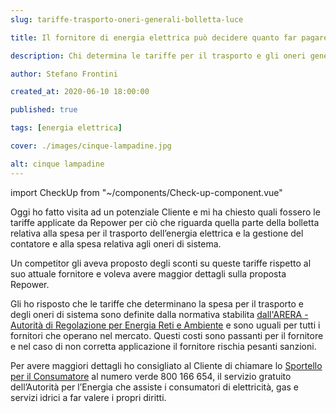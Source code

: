 ```yaml
---
slug: tariffe-trasporto-oneri-generali-bolletta-luce

title: Il fornitore di energia elettrica può decidere quanto far pagare per il trasporto e per gli oneri di sistema?

description: Chi determina le tariffe per il trasporto e gli oneri generali di sistema della bolletta della luce?

author: Stefano Frontini

created_at: 2020-06-10 18:00:00

published: true

tags: [energia elettrica]

cover: ./images/cinque-lampadine.jpg

alt: cinque lampadine
---
```


import CheckUp from "~/components/Check-up-component.vue"

Oggi ho fatto visita ad un potenziale Cliente e mi ha chiesto quali fossero le tariffe applicate da Repower per ciò che riguarda quella parte della bolletta relativa alla spesa per il trasporto dell’energia elettrica e la gestione del contatore e alla spesa relativa agli oneri di sistema.

Un competitor gli aveva proposto degli sconti su queste tariffe rispetto al suo attuale fornitore e voleva avere maggior dettagli sulla proposta Repower.

Gli ho risposto che le tariffe che determinano la spesa per il trasporto e degli oneri di sistema sono definite dalla normativa stabilita
[dall'ARERA - Autorità di Regolazione per Energia Reti e Ambiente](https://www.arera.it/it/index.htm) e <span class="grassetto">sono uguali per tutti i fornitori</span> che operano nel mercato. Questi costi sono passanti per il fornitore e nel caso di non corretta applicazione il fornitore rischia pesanti sanzioni.

Per avere maggiori dettagli ho consigliato al Cliente di chiamare lo [Sportello per il Consumatore](http://www.sportelloperilconsumatore.it/) al numero verde 800 166 654, il servizio gratuito dell’Autorità per l’Energia che assiste i consumatori di elettricità, gas e servizi idrici a far valere i propri diritti.

<CheckUp />
